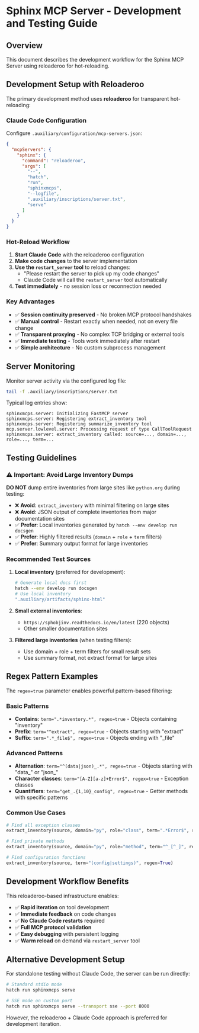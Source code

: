# Sphinx MCP Server - Development and Testing Guide

## Overview

This document describes the development workflow for the Sphinx MCP Server using reloaderoo for hot-reloading.

## Development Setup with Reloaderoo

The primary development method uses **reloaderoo** for transparent hot-reloading:

### Claude Code Configuration

Configure `.auxiliary/configuration/mcp-servers.json`:

```json
{
  "mcpServers": {
    "sphinx": {
      "command": "reloaderoo",
      "args": [
        "--",
        "hatch",
        "run",
        "sphinxmcps",
        "--logfile",
        ".auxiliary/inscriptions/server.txt",
        "serve"
      ]
    }
  }
}
```

### Hot-Reload Workflow

1. **Start Claude Code** with the reloaderoo configuration
2. **Make code changes** to the server implementation  
3. **Use the `restart_server` tool** to reload changes:
   - "Please restart the server to pick up my code changes"
   - Claude Code will call the `restart_server` tool automatically
4. **Test immediately** - no session loss or reconnection needed

### Key Advantages

- ✅ **Session continuity preserved** - No broken MCP protocol handshakes
- ✅ **Manual control** - Restart exactly when needed, not on every file change  
- ✅ **Transparent proxying** - No complex TCP bridging or external tools
- ✅ **Immediate testing** - Tools work immediately after restart
- ✅ **Simple architecture** - No custom subprocess management

## Server Monitoring

Monitor server activity via the configured log file:

```bash
tail -f .auxiliary/inscriptions/server.txt
```

Typical log entries show:
```text
sphinxmcps.server: Initializing FastMCP server
sphinxmcps.server: Registering extract_inventory tool
sphinxmcps.server: Registering summarize_inventory tool
mcp.server.lowlevel.server: Processing request of type CallToolRequest
sphinxmcps.server: extract_inventory called: source=..., domain=..., role=..., term=...
```

## Testing Guidelines

### ⚠️ Important: Avoid Large Inventory Dumps

**DO NOT** dump entire inventories from large sites like `python.org` during testing:
- ❌ **Avoid**: `extract_inventory` with minimal filtering on large sites
- ❌ **Avoid**: JSON output of complete inventories from major documentation sites
- ✅ **Prefer**: Local inventories generated by `hatch --env develop run docsgen`
- ✅ **Prefer**: Highly filtered results (`domain` + `role` + `term` filters)
- ✅ **Prefer**: Summary output format for large inventories

### Recommended Test Sources

1. **Local inventory** (preferred for development):
   ```bash
   # Generate local docs first
   hatch --env develop run docsgen
   # Use local inventory
   ".auxiliary/artifacts/sphinx-html"
   ```

2. **Small external inventories**:
   - `https://sphobjinv.readthedocs.io/en/latest` (220 objects)
   - Other smaller documentation sites

3. **Filtered large inventories** (when testing filters):
   - Use domain + role + term filters for small result sets
   - Use summary format, not extract format for large sites

## Regex Pattern Examples

The `regex=true` parameter enables powerful pattern-based filtering:

### Basic Patterns
- **Contains**: `term=".*inventory.*", regex=true` - Objects containing "inventory"
- **Prefix**: `term="^extract", regex=true` - Objects starting with "extract"  
- **Suffix**: `term=".*_file$", regex=true` - Objects ending with "_file"

### Advanced Patterns
- **Alternation**: `term="^(data|json)_.*", regex=true` - Objects starting with "data_" or "json_"
- **Character classes**: `term="[A-Z][a-z]+Error$", regex=true` - Exception classes
- **Quantifiers**: `term="get_.{1,10}_config", regex=true` - Getter methods with specific patterns

### Common Use Cases
```python
# Find all exception classes
extract_inventory(source, domain="py", role="class", term=".*Error$", regex=True)

# Find private methods
extract_inventory(source, domain="py", role="method", term="^_[^_]", regex=True)

# Find configuration functions
extract_inventory(source, term="(config|settings)", regex=True)
```

## Development Workflow Benefits

This reloaderoo-based infrastructure enables:
- ✅ **Rapid iteration** on tool development
- ✅ **Immediate feedback** on code changes
- ✅ **No Claude Code restarts** required
- ✅ **Full MCP protocol validation**
- ✅ **Easy debugging** with persistent logging
- ✅ **Warm reload** on demand via `restart_server` tool

## Alternative Development Setup

For standalone testing without Claude Code, the server can be run directly:

```bash
# Standard stdio mode
hatch run sphinxmcps serve

# SSE mode on custom port  
hatch run sphinxmcps serve --transport sse --port 8000
```

However, the reloaderoo + Claude Code approach is preferred for development iteration.